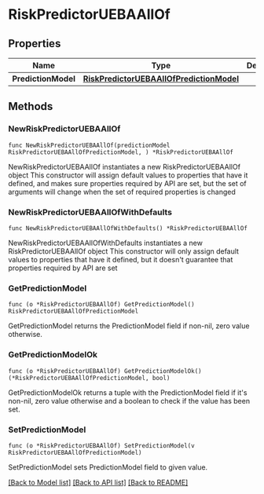 # RiskPredictorUEBAAllOf

## Properties

Name | Type | Description | Notes
------------ | ------------- | ------------- | -------------
**PredictionModel** | [**RiskPredictorUEBAAllOfPredictionModel**](RiskPredictorUEBAAllOfPredictionModel.md) |  | 

## Methods

### NewRiskPredictorUEBAAllOf

`func NewRiskPredictorUEBAAllOf(predictionModel RiskPredictorUEBAAllOfPredictionModel, ) *RiskPredictorUEBAAllOf`

NewRiskPredictorUEBAAllOf instantiates a new RiskPredictorUEBAAllOf object
This constructor will assign default values to properties that have it defined,
and makes sure properties required by API are set, but the set of arguments
will change when the set of required properties is changed

### NewRiskPredictorUEBAAllOfWithDefaults

`func NewRiskPredictorUEBAAllOfWithDefaults() *RiskPredictorUEBAAllOf`

NewRiskPredictorUEBAAllOfWithDefaults instantiates a new RiskPredictorUEBAAllOf object
This constructor will only assign default values to properties that have it defined,
but it doesn't guarantee that properties required by API are set

### GetPredictionModel

`func (o *RiskPredictorUEBAAllOf) GetPredictionModel() RiskPredictorUEBAAllOfPredictionModel`

GetPredictionModel returns the PredictionModel field if non-nil, zero value otherwise.

### GetPredictionModelOk

`func (o *RiskPredictorUEBAAllOf) GetPredictionModelOk() (*RiskPredictorUEBAAllOfPredictionModel, bool)`

GetPredictionModelOk returns a tuple with the PredictionModel field if it's non-nil, zero value otherwise
and a boolean to check if the value has been set.

### SetPredictionModel

`func (o *RiskPredictorUEBAAllOf) SetPredictionModel(v RiskPredictorUEBAAllOfPredictionModel)`

SetPredictionModel sets PredictionModel field to given value.



[[Back to Model list]](../README.md#documentation-for-models) [[Back to API list]](../README.md#documentation-for-api-endpoints) [[Back to README]](../README.md)


